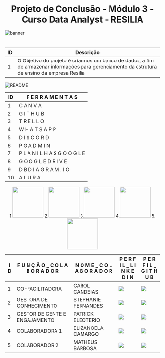 
# <center>Projeto de Conclusão -  Módulo 3 - Curso Data Analyst - RESILIA</center>
![banner](https://user-images.githubusercontent.com/40433498/187897196-cfa4cc6c-5dd9-40eb-8045-d9648d57f1eb.gif)




#
| ID | Descrição| 
|--- |--- |
| 1 | O Objetivo do projeto é criarmos um banco de dados, a fim de armazenar informações para gerenciamento da estrutura de ensino da empresa Resilia|




		      
				      
![README](https://user-images.githubusercontent.com/40433498/188011915-1f4c26ea-b36e-40a4-84ea-8b01bfa0ce1f.png)


| ID | F   E   R   R   A   M   E   N   T   A   S| 
|--------------- |--------------------------------- |
| 1 |C  A  N  V  A|
| 2 |G  I  T  H  U  B|
| 3 |T  R  E  L  L  O|
| 4 |W  H  A  T  S  A  P  P|
| 5 |D  I  S  C  O  R  D|
| 6 |P  G  A  D  M  I  N|
| 7 |P  L  A  N  I  L  H  A  S    G  O  O  G  L  E|
| 8 |G  O  O  G  L  E D  R  I  V  E|
| 9 |D  B  D  I  A  G  R  A  M  .  I  O|
| 10 |A  L  U  R  A|
 
	
<p align="center">
1.<img src="https://user-images.githubusercontent.com/40433498/188012361-03b2ecff-63ee-4222-b0a9-902a3f5d1745.jpeg" width="100" height="100" />
2.<img src="https://user-images.githubusercontent.com/40433498/188012457-50c3e6b4-7268-4912-98f9-114f384ddcb4.jpeg" width="100" height="100" />
3.<img src="https://user-images.githubusercontent.com/40433498/187958010-950ec5d5-371f-4cba-a54e-ce68d4723888.jpg" width="100" height="100" />
4.<img src="https://user-images.githubusercontent.com/40433498/187958001-5d8ffb87-118f-4e62-b56c-45b682a4371e.jpg" width="100" height="100" />
5.<img src="https://user-images.githubusercontent.com/40433498/187958006-e5b4740a-cf61-4b08-9b06-4dd1ae373d3d.jpg" width="100" height="100" />


| I D | F U N Ç Ã O _ C O L A B O R A D O R       |     N O M E _ C O L A B O R A D O R|      P E R F I L _ L I N K E D I N|      P E R F I L _ G I T H U B|
|--- |--- | --- |--- |--- |
| 1 |CO-FACILITADORA|CAROL CANDEIAS|<a href="https://www.linkedin.com/in/carol-candeias-ba328216a/" target="_blank"> <img src="https://img.shields.io/badge/-Linkedin-0e76a8?style=flat-square&logo=Linkedin&logoColor=white&link=https://www.linkedin.com/in/amandaalvesres/"/> | <a href="https://github.com/CarolCandeias/" target="_blank"> <img src="https://img.shields.io/badge/GitHub-100000?style=for-the-badge&logo=github&logoColor=whiteelink=https://https://github.com/CarolCandeias/"/>|
| 2 |GESTORA DE CONHECIMENTO|STEPHANIE FERNANDES|<a href="https://www.linkedin.com/in/stephaniefernandes23/" target="_blank"> <img src="https://img.shields.io/badge/-Linkedin-0e76a8?style=flat-square&logo=Linkedin&logoColor=white&link=https://www.linkedin.com/in/amandaalvesres/"/>|<a href="#" alt="Github"> <a href="https://github.com/stefernandes23" target="_blank"> <img src="https://img.shields.io/badge/GitHub-100000?style=for-the-badge&logo=github&logoColor=whiteelink=https://https://github.com/CarolCandeias/"/>|
| 3 |GESTOR DE GENTE E ENGAJAMENTO|PATRICK ELEOTERIO|<a href="https://www.linkedin.com/in/patrickeleoterio/" target="_blank"> <img src="https://img.shields.io/badge/-Linkedin-0e76a8?style=flat-square&logo=Linkedin&logoColor=white&link=https://www.linkedin.com/in/amandaalvesres/"/>|<a href="#" alt="Github"> <a href="https://github.com/Eleoteriop" target="_blank"> <img src="https://img.shields.io/badge/GitHub-100000?style=for-the-badge&logo=github&logoColor=whiteelink=https://https://github.com/CarolCandeias/"/>|
| 4 |COLABORADORA 1|ELIZANGELA CAMARGO|<a href="https://www.linkedin.com/in/elizangela-camargo-3ab908144/" target="_blank"> <img src="https://img.shields.io/badge/-Linkedin-0e76a8?style=flat-square&logo=Linkedin&logoColor=white&link=https://www.linkedin.com/in/amandaalvesres/"/>|<a href="https://github.com/elizangela-camargo" target="_blank"> <img src="https://img.shields.io/badge/GitHub-100000?style=for-the-badge&logo=github&logoColor=whiteelink=https://https://github.com/CarolCandeias/"/>|
| 5 |COLABORADOR 2|MATHEUS BARBOSA|<a href="https://www.linkedin.com/in/matheusbarbosa-an%C3%A1lise-dados/" target="_blank"> <img src="https://img.shields.io/badge/-Linkedin-0e76a8?style=flat-square&logo=Linkedin&logoColor=white&link=https://www.linkedin.com/in/amandaalvesres/"/>|<a href="#" alt="Github"> <img src="https://img.shields.io/badge/GitHub-100000?style=for-the-badge&logo=github&logoColor=whiteelink=https://https://github.com/CarolCandeias/"/>|
  
  

